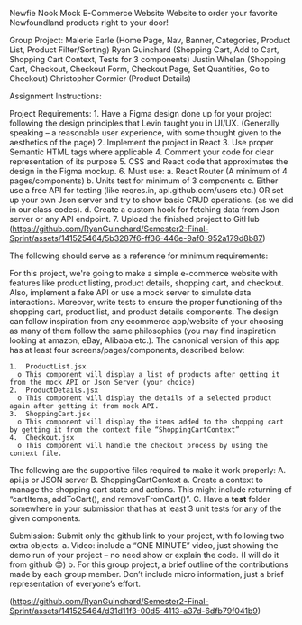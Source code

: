 Newfie Nook Mock E-Commerce Website
Website to order your favorite Newfoundland products right to your door!

Group Project:
Malerie Earle (Home Page, Nav, Banner, Categories, Product List, Product Filter/Sorting)
Ryan Guinchard (Shopping Cart, Add to Cart, Shopping Cart Context, Tests for 3 components)
Justin Whelan (Shopping Cart, Checkout, Checkout Form, Checkout Page, Set Quantities, Go to Checkout)
Christopher Cormier (Product Details)

Assignment Instructions:

  Project Requirements:
    1.	Have a Figma design done up for your project following the design principles that Levin taught you in UI/UX. (Generally speaking – a reasonable user experience, with some thought given to the aesthetics of the page)
    2.	Implement the project in React
    3.	Use proper Semantic HTML tags where applicable
    4.	Comment your code for clear representation of its purpose
    5.	CSS and React code that approximates the design in the Figma mockup.
    6.	Must use:
      a.	React Router (A minimum of 4 pages/components)
      b.	Units test for minimum of 3 components
      c.	Either use a free API for testing (like reqres.in, api.github.com/users etc.) OR set up your own Json server and try to show basic CRUD operations. (as we did in our class codes).
      d.	Create a custom hook for fetching data from Json server or any API endpoint.
    7.	Upload the finished project to GitHub (https://github.com/RyanGuinchard/Semester2-Final-Sprint/assets/141525464/5b3287f6-ff36-446e-9af0-952a179d8b87)
    
  The following should serve as a reference for minimum requirements:

  For this project, we're going to make a simple e-commerce website with features like product listing, product details, shopping cart, and checkout. Also, implement a fake API or use a mock server to simulate data interactions. Moreover, write tests to ensure the proper functioning of the shopping cart, product list, and product details components.
  The design can follow inspiration from any ecommerce app/website of your choosing as many of them follow the same philosophies (you may find inspiration looking at amazon, eBay, Alibaba etc.). The canonical version of this app has at least four screens/pages/components, described below:
  
    1.	ProductList.jsx
      o	This component will display a list of products after getting it from the mock API or Json Server (your choice)
    2.	ProductDetails.jsx
      o	This component will display the details of a selected product again after getting it from mock API.
    3.	ShoppingCart.jsx
      o	This component will display the items added to the shopping cart by getting it from the context file “ShoppingCartContext”
    4.	Checkout.jsx
      o	This component will handle the checkout process by using the context file.

  The following are the supportive files required to make it work properly:
    A.	api.js or JSON server
    B.	ShoppingCartContext
      a.	Create a context to manage the shopping cart state and actions. This might include returning of “cartItems, addToCart(), and removeFromCart()”.
    C.  Have a __test__ folder somewhere in your submission that has at least 3 unit tests for any of the given components.

  Submission:
    Submit only the github link to your project, with following two extra objects:
      a.	Video: include a “ONE MINUTE” video, just showing the demo run of your project – no need show or explain the code. (I will do it from github 😊)
      b.	For this group project, a brief outline of the contributions made by each group member. Don’t include micro information, just a brief representation of everyone’s effort. 
  
  (https://github.com/RyanGuinchard/Semester2-Final-Sprint/assets/141525464/d31d11f3-00d5-4113-a37d-6dfb79f041b9)
  
